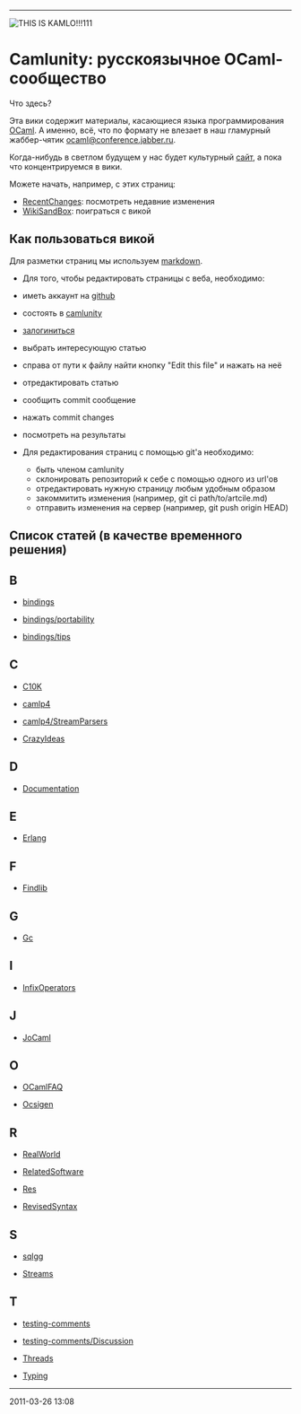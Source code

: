 * * * * *

![THIS IS
KAMLO!!!111](http://gdsfh.dyndns.org/kamlo-ext/kamlo.png "THIS IS KAMLO!!!111")

# Camlunity: русскоязычное OCaml-сообщество

Что здесь?

Эта вики содержит материалы, касающиеся языка программирования
[OCaml](http://caml.inria.fr). А именно, всё, что по формату не влезает
в наш гламурный жаббер-чятик
[ocaml@conference.jabber.ru](xmpp:ocaml@conference.jabber.ru).

Когда-нибудь в светлом будущем у нас будет культурный
[сайт](http://camlunity.ru), а пока что концентрируемся в вики.

Можете начать, например, с этих страниц:

-   [RecentChanges](kamlo_wiki/commits/master): посмотреть недавние изменения
-   [WikiSandBox](kamlo_wiki/blob/master/WikiSandBox.md): поиграться c викой

## Как пользоваться викой

Для разметки страниц мы используем [markdown](http://daringfireball.net/projects/markdown/syntax).

-   Для того, чтобы редактировать страницы с веба, необходимо:
  - иметь аккаунт на [github](https://github.com/signup/free)
  - состоять в [camlunity](https://github.com/camlunity)
  - [залогиниться](https://github.com/login)
  - выбрать интересующую статью
  - справа от пути к файлу найти кнопку "Edit this file" и нажать на неё
  - отредактировать статью
  - сообщить commit сообщение
  - нажать commit changes 
  - посмотреть на результаты

- Для редактирования страниц с помощью git'а необходимо:
  - быть членом camlunity
  - склонировать репозиторий к себе с помощью одного из url'ов
  - отредактировать нужную страницу любым удобным образом
  - закоммитить изменения (например, git ci path/to/artcile.md)
  - отправить изменения на сервер (например, git push origin HEAD)


## Список статей (в качестве временного решения)

## B

-   [bindings](https://github.com/camlunity/kamlo_wiki/blob/master/bindings.md)

  -   [bindings/portability](https://github.com/camlunity/kamlo_wiki/blob/master/bindings-portability.md)

  -   [bindings/tips](https://github.com/camlunity/kamlo_wiki/blob/master/bindings-tips.md)

## C

-   [C10K](https://github.com/camlunity/kamlo_wiki/blob/master/C10K.md)

-   [camlp4](https://github.com/camlunity/kamlo_wiki/blob/master/camlp4.md)

  -   [camlp4/StreamParsers](https://github.com/camlunity/kamlo_wiki/blob/master/camlp4-StreamParsers.md)

-   [CrazyIdeas](https://github.com/camlunity/kamlo_wiki/blob/master/CrazyIdeas.md)

## D

-   [Documentation](https://github.com/camlunity/kamlo_wiki/blob/master/Documentation.md)

## E

-   [Erlang](https://github.com/camlunity/kamlo_wiki/blob/master/Erlang.md)

## F

-   [Findlib](https://github.com/camlunity/kamlo_wiki/blob/master/Findlib.md)

## G

-   [Gc](https://github.com/camlunity/kamlo_wiki/blob/master/Gc.md)

## I

-   [InfixOperators](https://github.com/camlunity/kamlo_wiki/blob/master/InfixOperators.md)

## J

-   [JoCaml](https://github.com/camlunity/kamlo_wiki/blob/master/JoCaml.md)

## O

-   [OCamlFAQ](https://github.com/camlunity/kamlo_wiki/blob/master/OCamlFAQ.md)

-   [Ocsigen](https://github.com/camlunity/kamlo_wiki/blob/master/Ocsigen.md)

## R

-   [RealWorld](https://github.com/camlunity/kamlo_wiki/blob/master/RealWorld.md)

-   [RelatedSoftware](https://github.com/camlunity/kamlo_wiki/blob/master/RelatedSoftware.md)

-   [Res](https://github.com/camlunity/kamlo_wiki/blob/master/Res.md)

-   [RevisedSyntax](https://github.com/camlunity/kamlo_wiki/blob/master/RevisedSyntax.md)

## S

-   [sqlgg](https://github.com/camlunity/kamlo_wiki/blob/master/sqlgg.md)

-   [Streams](https://github.com/camlunity/kamlo_wiki/blob/master/Streams.md)

## T

-   [testing-comments](https://github.com/camlunity/kamlo_wiki/blob/master/testing(2d)comments.md)

-   [testing-comments/Discussion](https://github.com/camlunity/kamlo_wiki/blob/master/testing(2d)comments-Discussion.md)

-   [Threads](https://github.com/camlunity/kamlo_wiki/blob/master/Threads.md)

-   [Typing](https://github.com/camlunity/kamlo_wiki/blob/master/Typing.md)

* * * * *

2011-03-26 13:08
